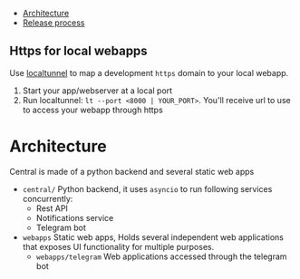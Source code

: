 
- [Architecture](#architecture)
- [Release process](#release-process)

## Https for local webapps
Use [localtunnel](https://theboroer.github.io/localtunnel-www/) to map a
development `https` domain to your local webapp.

1. Start your app/webserver at a local port
2. Run localtunnel: `lt --port <8000 | YOUR_PORT>`. You'll receive url
   to use to access your webapp through https

# Architecture
Central is made of a python backend and several static web apps

- `central/` Python backend, it uses `asyncio` to run following services
  concurrently:
   - Rest API
   - Notifications service
   - Telegram bot
- `webapps` Static web apps, Holds several independent web applications that
   exposes UI functionality for multiple purposes.
   - `webapps/telegram` Web applications accessed through the telegram bot
